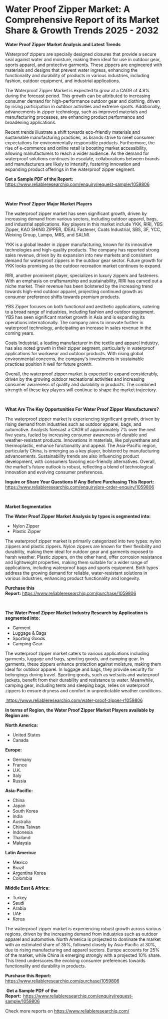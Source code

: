 <p><h1>Water Proof Zipper Market: A Comprehensive Report of its Market Share & Growth Trends 2025 - 2032</h1></p><p><strong>Water Proof Zipper Market Analysis and Latest Trends</strong></p>
<p><p>Waterproof zippers are specially designed closures that provide a secure seal against water and moisture, making them ideal for use in outdoor gear, sports apparel, and protective garments. These zippers are engineered with materials and designs that prevent water ingress, enhancing the functionality and durability of products in various industries, including fashion, outdoor equipment, and industrial applications.</p><p>The Waterproof Zipper Market is expected to grow at a CAGR of 4.8% during the forecast period. This growth can be attributed to increasing consumer demand for high-performance outdoor gear and clothing, driven by rising participation in outdoor activities and extreme sports. Additionally, advancements in zipper technology, such as improved materials and manufacturing processes, are enhancing product performance and broadening applications.</p><p>Recent trends illustrate a shift towards eco-friendly materials and sustainable manufacturing practices, as brands strive to meet consumer expectations for environmentally responsible products. Furthermore, the rise of e-commerce and online retail is boosting market accessibility, allowing manufacturers to reach a wider audience. As the demand for waterproof solutions continues to escalate, collaborations between brands and manufacturers are likely to intensify, fostering innovation and expanding product offerings in the waterproof zipper segment.</p></p>
<p><strong>Get a Sample PDF of the Report:&nbsp;</strong> <a href="https://www.reliableresearchiq.com/enquiry/request-sample/1059806?utm_campaign=3103&utm_medium=2&utm_source=Github&utm_content=ia&utm_term=22032025&utm_id=water-proof-zipper">https://www.reliableresearchiq.com/enquiry/request-sample/1059806</a></p>
<p>&nbsp;</p>
<p><strong>Water Proof Zipper Major Market Players</strong></p>
<p><p>The waterproof zipper market has seen significant growth, driven by increasing demand from various sectors, including outdoor apparel, bags, and industrial applications. Key players in this market include YKK, RIRI, YBS Zipper, KAO SHING ZIPPER, IDEAL Fastener, Coats Industrial, SBS, 3F, YCC, Weixing Group, Lampo, MRS, and SALMI.</p><p>YKK is a global leader in zipper manufacturing, known for its innovative technologies and high-quality products. The company has reported strong sales revenue, driven by its expansion into new markets and consistent demand for waterproof zippers in the outdoor gear sector. Future growth for YKK looks promising as the outdoor recreation market continues to expand.</p><p>RIRI, another prominent player, specializes in luxury zippers and fasteners. With an emphasis on craftsmanship and sustainability, RIRI has carved out a niche market. Their revenue has been bolstered by the increasing trend towards high-end outdoor apparel, projecting continued growth as consumer preference shifts towards premium products.</p><p>YBS Zipper focuses on both functional and aesthetic applications, catering to a broad range of industries, including fashion and outdoor equipment. YBS has seen significant market growth in Asia and is expanding its operations internationally. The company aims to innovate further in waterproof technology, anticipating an increase in sales revenue in the coming years.</p><p>Coats Industrial, a leading manufacturer in the textile and apparel industry, has also noted growth in their zipper segment, particularly in waterproof applications for workwear and outdoor products. With rising global environmental concerns, the company's investments in sustainable practices position it well for future growth.</p><p>Overall, the waterproof zipper market is expected to expand considerably, driven by the growing outdoor recreational activities and increasing consumer awareness of quality and durability in products. The combined strength of these key players will continue to shape the market trajectory.</p></p>
<p>&nbsp;</p>
<p><strong>What Are The Key Opportunities For Water Proof Zipper Manufacturers?</strong></p>
<p><p>The waterproof zipper market is experiencing significant growth, driven by rising demand from industries such as outdoor apparel, bags, and automotive. Analysts forecast a CAGR of approximately 7% over the next five years, fueled by increasing consumer awareness of durable and weather-resistant products. Innovations in materials, like polyurethane and thermoplastic, enhance functionality and appeal. The Asia-Pacific region, particularly China, is emerging as a key player, bolstered by manufacturing advancements. Sustainability trends are also influencing product development, with consumers favoring eco-friendly alternatives. Overall, the market's future outlook is robust, reflecting a blend of technological innovation and evolving consumer preferences.</p></p>
<p><strong>Inquire or Share Your Questions If Any Before Purchasing This Report:</strong> <a href="https://www.reliableresearchiq.com/enquiry/pre-order-enquiry/1059806?utm_campaign=3103&utm_medium=2&utm_source=Github&utm_content=ia&utm_term=22032025&utm_id=water-proof-zipper">https://www.reliableresearchiq.com/enquiry/pre-order-enquiry/1059806</a></p>
<p>&nbsp;</p>
<p><strong>Market Segmentation</strong></p>
<p><strong>The Water Proof Zipper Market Analysis by types is segmented into:</strong></p>
<p><ul><li>Nylon Zipper</li><li>Plastic Zipper</li></ul></p>
<p><p>The waterproof zipper market is primarily categorized into two types: nylon zippers and plastic zippers. Nylon zippers are known for their flexibility and durability, making them ideal for outdoor gear and garments exposed to harsh weather. Plastic zippers, on the other hand, offer corrosion resistance and lightweight properties, making them suitable for a wider range of applications, including waterproof bags and sports equipment. Both types address the growing demand for reliable, water-resistant solutions in various industries, enhancing product functionality and longevity.</p></p>
<p><strong>Purchase this Report:&nbsp;</strong><a href="https://www.reliableresearchiq.com/purchase/1059806?utm_campaign=3103&utm_medium=2&utm_source=Github&utm_content=ia&utm_term=22032025&utm_id=water-proof-zipper">https://www.reliableresearchiq.com/purchase/1059806</a></p>
<p>&nbsp;</p>
<p><strong>The Water Proof Zipper Market Industry Research by Application is segmented into:</strong></p>
<p><ul><li>Garment</li><li>Luggage & Bags</li><li>Sporting Goods</li><li>Camping Gear</li></ul></p>
<p><p>The waterproof zipper market caters to various applications including garments, luggage and bags, sporting goods, and camping gear. In garments, these zippers enhance protection against moisture, making them ideal for outdoor apparel. In luggage and bags, they provide security for belongings during travel. Sporting goods, such as wetsuits and waterproof jackets, benefit from their durability and resistance to water. Meanwhile, camping gear, including tents and sleeping bags, relies on waterproof zippers to ensure dryness and comfort in unpredictable weather conditions.</p></p>
<p><a href="https://www.reliableresearchiq.com/water-proof-zipper-r1059806?utm_campaign=3103&utm_medium=2&utm_source=Github&utm_content=ia&utm_term=22032025&utm_id=water-proof-zipper">&nbsp;https://www.reliableresearchiq.com/water-proof-zipper-r1059806</a></p>
<p><strong>In terms of Region, the Water Proof Zipper Market Players available by Region are:</strong></p>
<p>
    <p> <strong> North America: </strong>
        <ul>
            <li>United States</li>
            <li>Canada</li>
        </ul>
        </p> 
    <p> <strong> Europe: </strong>
        <ul>
            <li>Germany</li>
            <li>France</li>
            <li>U.K.</li>
            <li>Italy</li>
            <li>Russia</li>
        </ul>
        </p> 
    <p> <strong> Asia-Pacific: </strong>
        <ul>
            <li>China</li>
            <li>Japan</li>
            <li>South Korea</li>
            <li>India</li>
            <li>Australia</li>
            <li>China Taiwan</li>
            <li>Indonesia</li>
            <li>Thailand</li>
            <li>Malaysia</li>
        </ul>
        </p> 
    <p> <strong> Latin America: </strong>
        <ul>
            <li>Mexico</li>
            <li>Brazil</li>
            <li>Argentina Korea</li>
            <li>Colombia</li>
        </ul>
        </p> 
    <p> <strong> Middle East & Africa: </strong>
        <ul>
            <li>Turkey</li>
            <li>Saudi</li>
            <li>Arabia</li>
            <li>UAE</li>
            <li>Korea</li>
        </ul>
    </p>
    </p>
<p><p>The waterproof zipper market is experiencing robust growth across various regions, driven by the increasing demand from industries such as outdoor apparel and automotive. North America is projected to dominate the market with an estimated share of 35%, followed closely by Asia-Pacific at 30%, due to rising manufacturing and apparel sectors. Europe accounts for 25% of the market, while China is emerging strongly with a projected 10% share. This trend underscores the evolving consumer preferences towards functionality and durability in products.</p></p>
<p><strong>Purchase this Report: </strong><a href="https://www.reliableresearchiq.com/purchase/1059806?utm_campaign=3103&utm_medium=2&utm_source=Github&utm_content=ia&utm_term=22032025&utm_id=water-proof-zipper">https://www.reliableresearchiq.com/purchase/1059806</a></p>
<p>&nbsp;<strong>Get a Sample PDF of the Report:&nbsp;&nbsp;</strong><a href="https://www.reliableresearchiq.com/enquiry/request-sample/1059806?utm_campaign=3103&utm_medium=2&utm_source=Github&utm_content=ia&utm_term=22032025&utm_id=water-proof-zipper">https://www.reliableresearchiq.com/enquiry/request-sample/1059806</a></p>
<p><strong></strong></p>
<p>Check more reports on <a href="https://www.reliableresearchiq.com/?utm_campaign=3103&utm_medium=2&utm_source=Github&utm_content=ia&utm_term=22032025&utm_id=water-proof-zipper">https://www.reliableresearchiq.com/</a></p>